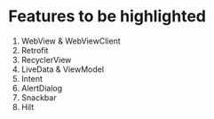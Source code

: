 Features to be highlighted
==========================

1. WebView & WebViewClient
2. Retrofit
3. RecyclerView
4. LiveData & ViewModel
5. Intent
6. AlertDialog
7. Snackbar
8. Hilt
